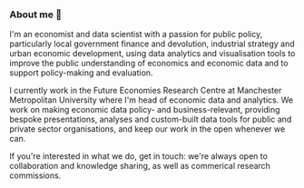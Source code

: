 ### About me 👋

I'm an economist and data scientist with a passion for public policy, particularly local government finance and devolution, industrial strategy and urban economic development, using data analytics and visualisation tools to improve the public understanding of economics and economic data and to support policy-making and evaluation.

I currently work in the Future Economies Research Centre at Manchester Metropolitan University where I'm head of economic data and analytics. We work on making economic data policy- and business-relevant, providing bespoke presentations, analyses and custom-built data tools for public and private sector organisations, and keep our work in the open whenever we can.

If you're interested in what we do, get in touch: we're always open to collaboration and knowledge sharing, as well as commerical research commissions.
<!--
**christianspence/christianspence** is a ✨ _special_ ✨ repository because its `README.md` (this file) appears on your GitHub profile.

Here are some ideas to get you started:

- 🔭 I’m currently working on ...
- 🌱 I’m currently learning ...
- 👯 I’m looking to collaborate on ...
- 🤔 I’m looking for help with ...
- 💬 Ask me about ...
- 📫 How to reach me: ...
- 😄 Pronouns: ...
- ⚡ Fun fact: ...
-->
